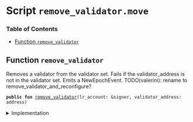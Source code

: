 
<a name="SCRIPT"></a>

# Script `remove_validator.move`

### Table of Contents

-  [Function `remove_validator`](#SCRIPT_remove_validator)



<a name="SCRIPT_remove_validator"></a>

## Function `remove_validator`

Removes a validator from the validator set.
Fails if the validator_address is not in the validator set.
Emits a NewEpochEvent.
TODO(valerini): rename to remove_validator_and_reconfigure?


<pre><code><b>public</b> <b>fun</b> <a href="#SCRIPT_remove_validator">remove_validator</a>(lr_account: &signer, validator_address: address)
</code></pre>



<details>
<summary>Implementation</summary>


<pre><code><b>fun</b> <a href="#SCRIPT_remove_validator">remove_validator</a>(lr_account: &signer, validator_address: address) {
    <a href="../../modules/doc/LibraSystem.md#0x1_LibraSystem_remove_validator">LibraSystem::remove_validator</a>(lr_account, validator_address);
}
</code></pre>



</details>
